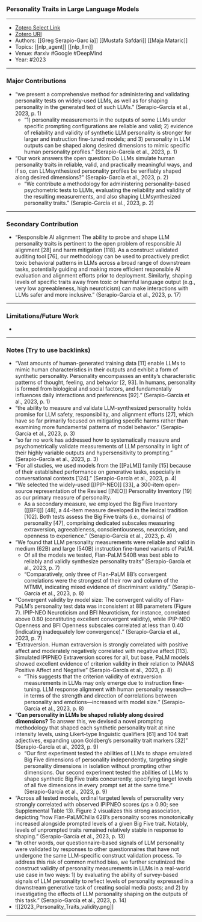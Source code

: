 ### Personality Traits in Large Language Models
---
- [Zotero Select Link](link)
- [Zotero URI](link)
- Authors: [[Greg Serapio-Garc ́ıa]] [[Mustafa Safdari]] [[Maja Mataric]] 
- Topics: [[nlp_agent]] [[nlp_llm]]
- Venue: #arxiv #Google #DeepMind
- Year: #2023

---
### Major Contributions
- “we present a comprehensive method for administering and validating personality tests on widely-used LLMs, as well as for shaping personality in the generated text of such LLMs.” (Serapio-García et al., 2023, p. 1)
	- “1) personality measurements in the outputs of some LLMs under specific prompting configurations are reliable and valid; 2) evidence of reliability and validity of synthetic LLM personality is stronger for larger and instruction fine-tuned models; and 3) personality in LLM outputs can be shaped along desired dimensions to mimic specific human personality profiles.” (Serapio-García et al., 2023, p. 1)
- “Our work answers the open question: Do LLMs simulate human personality traits in reliable, valid, and practically meaningful ways, and if so, can LLMsynthesized personality profiles be verifiably shaped along desired dimensions?” (Serapio-García et al., 2023, p. 2)
	- “We contribute a methodology for administering personality-based psychometric tests to LLMs, evaluating the reliability and validity of the resulting measurements, and also shaping LLMsynthesized personality traits.” (Serapio-García et al., 2023, p. 2)
---
### Secondary Contribution
- “Responsible AI alignment The ability to probe and shape LLM personality traits is pertinent to the open problem of responsible AI alignment [28] and harm mitigation [118]. As a construct validated auditing tool [76], our methodology can be used to proactively predict toxic behavioral patterns in LLMs across a broad range of downstream tasks, potentially guiding and making more efficient responsible AI evaluation and alignment efforts prior to deployment. Similarly, shaping levels of specific traits away from toxic or harmful language output (e.g., very low agreeableness, high neuroticism) can make interactions with LLMs safer and more inclusive.” (Serapio-García et al., 2023, p. 17)
---
### Limitations/Future Work
- 
---
### Notes (Try to use backlinks)
- “Vast amounts of human-generated training data [11] enable LLMs to mimic human characteristics in their outputs and exhibit a form of synthetic personality. Personality encompasses an entity’s characteristic patterns of thought, feeling, and behavior [2, 93]. In humans, personality is formed from biological and social factors, and fundamentally influences daily interactions and preferences [92].” (Serapio-García et al., 2023, p. 1)
- “the ability to measure and validate LLM-synthesized personality holds promise for LLM safety, responsibility, and alignment efforts [27], which have so far primarily focused on mitigating specific harms rather than examining more fundamental patterns of model behavior.” (Serapio-García et al., 2023, p. 3)
- “so far no work has addressed how to systematically measure and psychometrically validate measurements of LLM personality in light of their highly variable outputs and hypersensitivity to prompting.” (Serapio-García et al., 2023, p. 3)
- “For all studies, we used models from the [[PaLM]] family [15] because of their established performance on generative tasks, especially in conversational contexts [124].” (Serapio-García et al., 2023, p. 4)
- “We selected the widely-used [[IPIP-NEO]] [33], a 300-item open-source representation of the Revised [[NEO]] Personality Inventory [19] as our primary measure of personality. 
	- As a secondary measure, we employed the Big Five Inventory ([[BFI]]) [48], a 44-item measure developed in the lexical tradition [102]. Both tests assess the Big Five traits (i.e., domains) of personality [47], comprising dedicated subscales measuring extraversion, agreeableness, conscientiousness, neuroticism, and openness to experience.” (Serapio-García et al., 2023, p. 4)
- “We found that LLM personality measurements were reliable and valid in medium (62B) and large (540B) instruction fine-tuned variants of PaLM. 
	- Of all the models we tested, Flan-PaLM 540B was best able to reliably and validly synthesize personality traits” (Serapio-García et al., 2023, p. 7)
	- “Comparatively, only three of Flan-PaLM 8B’s convergent correlations were the strongest of their row and column of the MTMM, indicating mixed evidence of discriminant validity.” (Serapio-García et al., 2023, p. 8)
- “Convergent validity by model size: The convergent validity of Flan-PaLM’s personality test data was inconsistent at 8B parameters (Figure 7). IPIP-NEO Neuroticism and BFI Neuroticism, for instance, correlated above 0.80 (constituting excellent convergent validity), while IPIP-NEO Openness and BFI Openness subscales correlated at less than 0.40 (indicating inadequately low convergence).” (Serapio-García et al., 2023, p. 7)
- “Extraversion. Human extraversion is strongly correlated with positive affect and moderately negatively correlated with negative affect [113]. Simulated IPIPNEO Extraversion scores for all, but base, PaLM models showed excellent evidence of criterion validity in their relation to PANAS Positive Affect and Negative” (Serapio-García et al., 2023, p. 8)
	- “This suggests that the criterion validity of extraversion measurements in LLMs may only emerge due to instruction fine-tuning. LLM response alignment with human personality research—in terms of the strength and direction of correlations between personality and emotions—increased with model size.” (Serapio-García et al., 2023, p. 8)
- “**Can personality in LLMs be shaped reliably along desired dimensions?** To answer this, we devised a novel prompting methodology that shaped each synthetic personality trait at nine intensity levels, using Likert-type linguistic qualifiers [61] and 104 trait adjectives, expanding upon Goldberg’s personality trait markers [32]” (Serapio-García et al., 2023, p. 9)
	- “Our first experiment tested the abilities of LLMs to shape emulated Big Five dimensions of personality independently, targeting single personality dimensions in isolation without prompting other dimensions. Our second experiment tested the abilities of LLMs to shape synthetic Big Five traits concurrently, specifying target levels of all five dimensions in every prompt set at the same time.” (Serapio-García et al., 2023, p. 9)
- “Across all tested models, ordinal targeted levels of personality very strongly correlated with observed IPIPNEO scores (ρs ≥ 0.90; see Supplemental Table 13). Figure 2 visualizes this strong association, depicting “how Flan-PaLMChilla 62B’s personality scores monotonically increased alongside prompted levels of a given Big Five trait. Notably, levels of unprompted traits remained relatively stable in response to shaping.” (Serapio-García et al., 2023, p. 13)
- “In other words, our questionnaire-based signals of LLM personality were validated by responses to other questionnaires that have not undergone the same LLM-specific construct validation process. To address this risk of common method bias, we further scrutinized the construct validity of personality measurements in LLMs in a real-world use case in two ways: 1) by evaluating the ability of survey-based signals of LLM personality to reflect levels of personality expressed in a downstream generative task of creating social media posts; and 2) by investigating the effects of LLM personality shaping on the outputs of this task.” (Serapio-García et al., 2023, p. 14)
- ![[2023_Personality_Traits_validity.png]]
---
